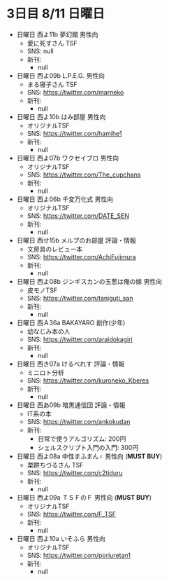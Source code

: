 # 3日目 8/11 日曜日

- 日曜日 西よ11b 夢幻館 男性向
  - 愛に死すさん TSF
  - SNS: null
  - 新刊:
    - null
- 日曜日 西よ09b L.P.E.G. 男性向
  - まる寝子さん TSF
  - SNS: https://twitter.com/marneko
  - 新刊:
    - null
- 日曜日 西よ10b はみ部屋 男性向
  - オリジナルTSF
  - SNS: https://twitter.com/hamihe1
  - 新刊:
    - null
- 日曜日 西よ07b ワクセイブロ 男性向
  - オリジナルTSF
  - SNS: https://twitter.com/The_cupchans
  - 新刊:
    - null
- 日曜日 西よ06b 千変万化式 男性向
  - オリジナルTSF
  - SNS: https://twitter.com/DATE_SEN
  - 新刊:
    - null
- 日曜日 西せ15b メルプのお部屋 評論・情報
  - 文房具のレビュー本
  - SNS: https://twitter.com/AchiFujimura
  - 新刊:
    - null
- 日曜日 西よ08b ジンギスカンの玉葱は俺の嫁 男性向
  - 皮モノTSF
  - SNS: https://twitter.com/taniguti_san
  - 新刊:
    - null
- 日曜日 西Ａ36a BAKAYARO 創作(少年)
  - 幼なじみ本の人
  - SNS: https://twitter.com/araidokagiri
  - 新刊:
    - null
- 日曜日 西き07a けるべれす 評論・情報
  - ミニロト分析
  - SNS: https://twitter.com/kuroneko_Kberes
  - 新刊:
    - null
- 日曜日 西あ09b 暗黒通信団 評論・情報
  - IT系の本
  - SNS: https://twitter.com/ankokudan
  - 新刊:
    - 日常で使うアルゴリズム: 200円
    - シェルスクリプト入門の入門: 300円
- 日曜日 西よ08a 中性まふまん♀ 男性向 (**MUST BUY**)
  - 栗餅ちづるさん TSF
  - SNS: https://twitter.com/c2tiduru
  - 新刊:
    - null
- 日曜日 西よ09a ＴＳＦのＦ 男性向 (**MUST BUY**)
  - オリジナルTSF
  - SNS: https://twitter.com/F_TSF
  - 新刊:
    - null
- 日曜日 西よ10a いそふら 男性向
  - オリジナルTSF
  - SNS: https://twitter.com/poriuretan1
  - 新刊:
    - null
